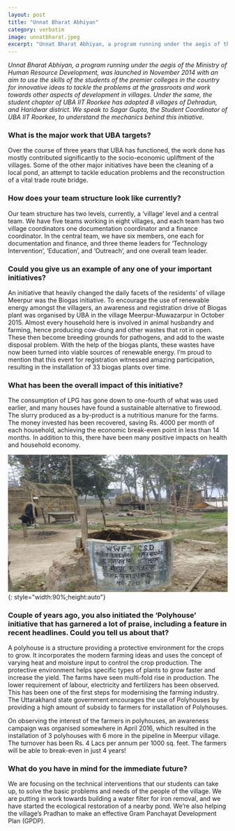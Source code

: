 ```yaml
---
layout: post
title: "Unnat Bharat Abhiyan"
category: verbatim
image: unnatbharat.jpeg
excerpt: "Unnat Bharat Abhiyan, a program running under the aegis of the Ministry of Human Resource Development, was launched in November 2014 with an aim to use the skills of the students of the premier"
---
```


*Unnat Bharat Abhiyan, a program running under the aegis of the Ministry of Human Resource Development, was launched in November 2014 with an aim to use the skills of the students of the premier colleges in the country for innovative ideas to tackle the problems at the grassroots and work towards other aspects of development in villages. Under the same, the student chapter of UBA IIT Roorkee has adopted 8 villages of Dehradun, and Haridwar district. We speak to Sagar Gupta, the Student Coordinator of UBA IIT Roorkee, to understand the mechanics behind this initiative.*

### What is the major work that UBA targets?

Over the course of three years that UBA has functioned, the work done has mostly contributed significantly to the socio-economic upliftment of the villages. Some of the other major initiatives have been the cleaning of a local pond, an attempt to tackle education problems and the reconstruction of a vital trade route bridge. 

### How does your team structure look like currently?

Our team structure has two levels, currently, a ‘village’ level and a central team.
We have five teams working in eight villages, and each team has two village coordinators one documentation coordinator and a finance coordinator. In the central team, we have six members, one each for documentation and finance, and three theme leaders for ‘Technology Intervention’, ‘Education’, and ‘Outreach’, and one overall team leader.

### Could you give us an example of any one of your important initiatives?

An initiative that heavily changed the daily facets of the residents’ of village Meerpur was the Biogas initiative. To encourage the use of renewable energy amongst the villagers, an awareness and registration drive of Biogas plant was organised by UBA in the village Meerpur-Muwazarpur in October 2015. Almost every household here is involved in animal husbandry and farming, hence producing cow-dung and other wastes that rot in open. These then become breeding grounds for pathogens, and add to the waste disposal problem. With the help of the biogas plants, these wastes have now been turned into viable sources of renewable energy. I’m proud to mention that this event for registration witnessed amazing participation, resulting in the installation of 33 biogas plants over time.

### What has been the overall impact of this initiative?

The consumption of LPG has gone down to one-fourth of what was used earlier, and many houses have found a sustainable alternative to firewood. The slurry produced as a by-product is a nutritious manure for the farms. The money invested has been recovered, saving Rs. 4000 per month of each household, achieving the economic break-even point in less than 14 months. In addition to this, there have been many positive impacts on health and household economy.

![pic2](/images/posts/unnatbharat2.jpeg){: style="width:90%;height:auto"}

### Couple of years ago, you also initiated the ‘Polyhouse’ initiative that has garnered a lot of praise, including a feature in recent headlines. Could you tell us about that?

A polyhouse is a structure providing a protective environment for the crops to grow. It incorporates the modern farming ideas and uses the concept of varying heat and moisture input to control the crop production. The protective environment helps specific types of plants to grow faster and increase the yield. The farms have seen multi-fold rise in production. The lower requirement of labour, electricity and fertilizers has been observed. This has been one of the first steps for modernising the farming industry. The Uttarakhand state government encourages the use of Polyhouses by providing a high amount of subsidy to farmers for installation of Polyhouses. 

On observing the interest of the farmers in polyhouses, an awareness campaign was organised somewhere in April 2016, which resulted in the installation of 3 polyhouses with 6 more in the pipeline in Meerpur village. The turnover has been Rs. 4 Lacs per annum per 1000 sq. feet. The farmers will be able to break-even in just 4 years!

### What do you have in mind for the immediate future?

We are focusing on the technical interventions that our students can take up, to solve the basic problems and needs of the people of the village. We are putting in work towards building a water filter for iron removal, and we have started the ecological restoration of a nearby pond. We’re also helping the village’s Pradhan to make an effective Gram Panchayat Development Plan (GPDP).